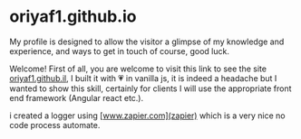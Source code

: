 
# oriyaf1.github.io
My profile is designed to allow the visitor a glimpse of my knowledge and experience, and ways to get in touch of course, good luck.


Welcome!
First of all, you are welcome to visit this link to see the site [oriyaf1.github.il](www.oriyaf1.github.il),
I built it with 💗 in vanilla js, it is indeed a headache but I wanted to show this skill,
certainly for clients I will use the appropriate front end framework (Angular react etc.).

i created a logger using [www.zapier.com](zapier) which is a very nice no code process automate.
